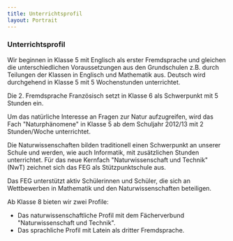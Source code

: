 ```yaml
---
title: Unterrichtsprofil
layout: Portrait
---
```


### Unterrichtsprofil

Wir beginnen in Klasse 5 mit Englisch als erster Fremdsprache und gleichen die unterschiedlichen Voraussetzungen aus den Grundschulen z.B. durch Teilungen der Klassen in Englisch und Mathematik aus. Deutsch wird durchgehend in Klasse 5 mit 5 Wochenstunden unterrichtet.

Die 2. Fremdsprache Französisch setzt in Klasse 6 als Schwerpunkt mit 5 Stunden ein.

Um das natürliche Interesse an Fragen zur Natur aufzugreifen, wird das Fach "Naturphänomene" in Klasse 5 ab dem Schuljahr 2012/13 mit 2 Stunden/Woche unterrichtet.

Die Naturwissenschaften bilden traditionell einen Schwerpunkt an unserer Schule und werden, wie auch Informatik, mit zusätzlichen Stunden unterrichtet. Für das neue Kernfach "Naturwissenschaft und Technik" (NwT) zeichnet sich das FEG als
Stützpunktschule aus.

Das FEG unterstützt aktiv Schülerinnen und Schüler, die sich an Wettbewerben in Mathematik und den Naturwissenschaften beteiligen.

Ab Klasse 8 bieten wir zwei Profile: 
+ Das naturwissenschaftliche Profil mit dem Fächerverbund "Naturwissenschaft und Technik".
+ Das sprachliche Profil mit Latein als dritter Fremdsprache.
